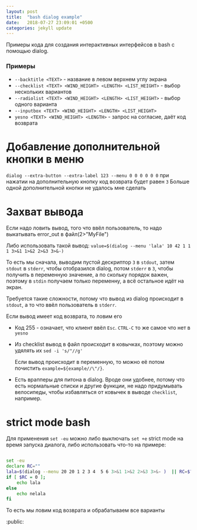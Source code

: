 ```yaml
---
layout: post
title:  "bash dialog example"
date:   2018-07-27 23:09:01 +0500
categories: jekyll update
---
```


Примеры кода для создания интерактивных интерфейсов в bash с помощью dialog.

### Примеры

* `--backtitle <TEXT>` - название в левом верхнем углу экрана
* `--checklist <TEXT> <WIND_HEIGHT> <LENGTH> <LIST_HEIGHT>` - выбор нескольких вариантов
* `--radiolist <TEXT> <WIND_HEIGHT> <LENGTH> <LIST_HEIGHT>` - выбор одного варианта
* `--inputbox <TEXT> <WIND_HEIGHT> <LENGTH> <LIST_HEIGHT>`
* `yesno <TEXT> <WIND_HEIGHT> <LENGTH>` - запрос на согласие, даёт код возврата


# Добавление дополнительной кнопки в меню

`dialog --extra-button --extra-label 123 --menu 0 0 0 0 0 0`
при нажатии на дополнительную кнопку код возврата будет равен `3`
Больше одной дополнительной кнопки не удалось мне сделать

# Захват вывода

Если надо ловить вывод, того что ввёл пользователь, то надо выкатывать error_out в файл(2>"MyFile")

Либо использовать такой вывод:
`value=$(dialog --menu 'lala' 10 42 1 1 1 3>&1 1>&2 2>&3 3>&-)`

То есть мы сначала, выводим пустой дескриптор `3` в `stdout`, затем `stdout` в `stderr`,
чтобы отобразился dialog, потом `stderr` в `3`, чтобы получить в переменную значение,
а по скольку порядок важен, поэтому в `stdin` получаем только переменну, а всё остальное
идёт на экран.

Требуется такие сложности, потому что вывод из dialog происходит в `stdout`, а то что ввёл пользователь в `stderr`.

Если вывод имеет код возврата, то ловим его
* Код 255 - означает, что клиент ввёл `Esc`. `CTRL-C` то же самое что нет в `yesno`


* Из checklist вывод в файл происходит в ковычках, поэтому можно удялять их `sed -i 's/"//g'`

    Если вывод происходит в переменную, то можно её потом почистить `example=${example//\"/}`.


* Есть врапперы для питона в dialog. Вроде они удобнее, потому что есть нормальные списки и другие функции,
не надо придумывать велосипеды, чтобы избавляться от ковычек в выводе `checklist`, например.


# strict mode bash

Для применения `set -eu` можно либо выключать `set +e` strict mode на время запуска диалога, либо
использовать что-то на примере:
``` sh

set -eu
declare RC=""
lala=$(dialog --menu 20 20 1 2 3 4  5 6 3>&1 1>&2 2>&3 3>&- )  || RC=$?
if [ $RC = 0 ];
    echo lala
else
    echo nelala
fi

```

То есть мы ловим код возврата и обрабатываем все варианты

:public:
